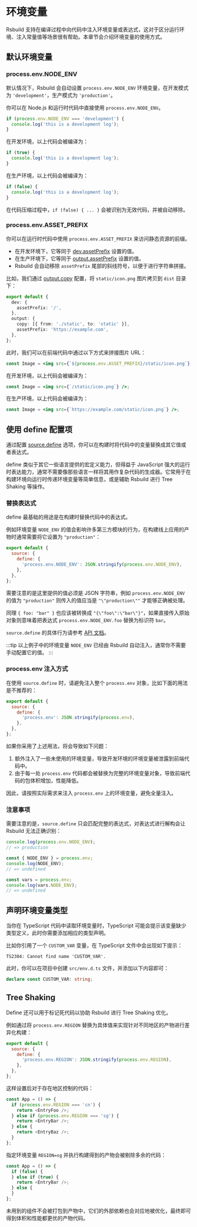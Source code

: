 # 环境变量

Rsbuild 支持在编译过程中向代码中注入环境变量或表达式，这对于区分运行环境、注入常量值等场景很有帮助。本章节会介绍环境变量的使用方式。

## 默认环境变量

### process.env.NODE_ENV

默认情况下，Rsbuild 会自动设置 `process.env.NODE_ENV` 环境变量，在开发模式为 `'development'`，生产模式为 `'production'`。

你可以在 Node.js 和运行时代码中直接使用 `process.env.NODE_ENV`。

```ts
if (process.env.NODE_ENV === 'development') {
  console.log('this is a development log');
}
```

在开发环境，以上代码会被编译为：

```js
if (true) {
  console.log('this is a development log');
}
```

在生产环境，以上代码会被编译为：

```js
if (false) {
  console.log('this is a development log');
}
```

在代码压缩过程中，`if (false) { ... }` 会被识别为无效代码，并被自动移除。

### process.env.ASSET_PREFIX

你可以在运行时代码中使用 `process.env.ASSET_PREFIX` 来访问静态资源的前缀。

- 在开发环境下，它等同于 [dev.assetPrefix](/config/options/dev#dev-assetprefix) 设置的值。
- 在生产环境下，它等同于 [output.assetPrefix](/config/options/output#output-assetprefix) 设置的值。
- Rsbuild 会自动移除 `assetPrefix` 尾部的斜线符号，以便于进行字符串拼接。

比如，我们通过 [output.copy](/config/options/output#output-copy) 配置，将 `static/icon.png` 图片拷贝到 `dist` 目录下：

```ts
export default {
  dev: {
    assetPrefix: '/',
  },
  output: {
    copy: [{ from: './static', to: 'static' }],
    assetPrefix: 'https://example.com',
  },
};
```

此时，我们可以在前端代码中通过以下方式来拼接图片 URL：

```jsx
const Image = <img src={`${process.env.ASSET_PREFIX}/static/icon.png`} />;
```

在开发环境，以上代码会被编译为：

```jsx
const Image = <img src={`/static/icon.png`} />;
```

在生产环境，以上代码会被编译为：

```jsx
const Image = <img src={`https://example.com/static/icon.png`} />;
```

## 使用 define 配置项

通过配置 [source.define](/config/options/source#sourcedefine) 选项，你可以在构建时将代码中的变量替换成其它值或者表达式。

define 类似于其它一些语言提供的宏定义能力，但得益于 JavaScript 强大的运行时表达能力，通常不需要像那些语言一样将其用作复杂代码的生成器。它常用于在构建环境向运行时传递环境变量等简单信息，或是辅助 Rsbuild 进行 Tree Shaking 等操作。

### 替换表达式

define 最基础的用途是在构建时替换代码中的表达式。

例如环境变量 `NODE_ENV` 的值会影响许多第三方模块的行为，在构建线上应用的产物时通常需要将它设置为 `"production"`：

```js
export default {
  source: {
    define: {
      'process.env.NODE_ENV': JSON.stringify(process.env.NODE_ENV),
    },
  },
};
```

需要注意的是这里提供的值必须是 JSON 字符串，例如 `process.env.NODE_ENV` 的值为 `"production"` 则传入的值应当是 `"\"production\""` 才能够正确被处理。

同理 `{ foo: "bar" }` 也应该被转换成 `"{\"foo\":\"bar\"}"`，如果直接传入原始对象则意味着把表达式 `process.env.NODE_ENV.foo` 替换为标识符 `bar`。

`source.define` 的具体行为请参考 [API 文档](/config/options/source#sourcedefine)。

:::tip
以上例子中的环境变量 `NODE_ENV` 已经由 Rsbuild 自动注入，通常你不需要手动配置它的值。
:::

### process.env 注入方式

在使用 `source.define` 时，请避免注入整个 `process.env` 对象，比如下面的用法是不推荐的：

```js
export default {
  source: {
    define: {
      'process.env': JSON.stringify(process.env),
    },
  },
};
```

如果你采用了上述用法，将会导致如下问题：

1. 额外注入了一些未使用的环境变量，导致开发环境的环境变量被泄露到前端代码中。
2. 由于每一处 `process.env` 代码都会被替换为完整的环境变量对象，导致前端代码的包体积增加，性能降低。

因此，请按照实际需求来注入 `process.env` 上的环境变量，避免全量注入。

### 注意事项

需要注意的是，`source.define` 只会匹配完整的表达式，对表达式进行解构会让 Rsbuild 无法正确识别：

```js
console.log(process.env.NODE_ENV);
// => production

const { NODE_ENV } = process.env;
console.log(NODE_ENV);
// => undefined

const vars = process.env;
console.log(vars.NODE_ENV);
// => undefined
```

## 声明环境变量类型

当你在 TypeScript 代码中读取环境变量时，TypeScript 可能会提示该变量缺少类型定义，此时你需要添加相应的类型声明。

比如你引用了一个 `CUSTOM_VAR` 变量，在 TypeScript 文件中会出现如下提示：

```
TS2304: Cannot find name 'CUSTOM_VAR'.
```

此时，你可以在项目中创建 `src/env.d.ts` 文件，并添加以下内容即可：

```ts title="src/env.d.ts"
declare const CUSTOM_VAR: string;
```

## Tree Shaking

Define 还可以用于标记死代码以协助 Rsbuild 进行 Tree Shaking 优化。

例如通过将 `process.env.REGION` 替换为具体值来实现针对不同地区的产物进行差异化构建：

```js
export default {
  source: {
    define: {
      'process.env.REGION': JSON.stringify(process.env.REGION),
    },
  },
};
```

这样设置后对于存在地区控制的代码：

```js
const App = () => {
  if (process.env.REGION === 'cn') {
    return <EntryFoo />;
  } else if (process.env.REGION === 'sg') {
    return <EntryBar />;
  } else {
    return <EntryBaz />;
  }
};
```

指定环境变量 `REGION=sg` 并执行构建得到的产物会被剔除多余的代码：

```js
const App = () => {
  if (false) {
  } else if (true) {
    return <EntryBar />;
  } else {
  }
};
```

未用到的组件不会被打包到产物中，它们的外部依赖也会对应地被优化，最终即可得到体积和性能都更优的产物代码。
